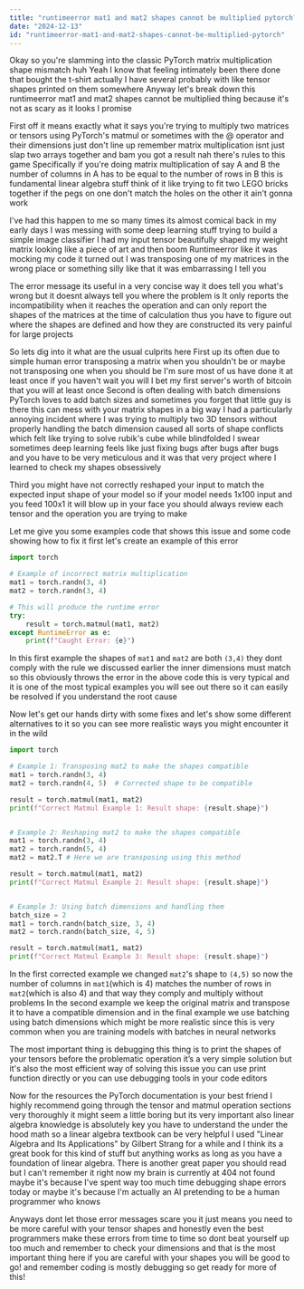 ```yaml
---
title: "runtimeerror mat1 and mat2 shapes cannot be multiplied pytorch?"
date: "2024-12-13"
id: "runtimeerror-mat1-and-mat2-shapes-cannot-be-multiplied-pytorch"
---
```


Okay so you're slamming into the classic PyTorch matrix multiplication shape mismatch huh Yeah I know that feeling intimately been there done that bought the t-shirt actually I have several probably with like tensor shapes printed on them somewhere Anyway let's break down this runtimeerror mat1 and mat2 shapes cannot be multiplied thing because it's not as scary as it looks I promise

First off it means exactly what it says you're trying to multiply two matrices or tensors using PyTorch's matmul or sometimes with the @ operator and their dimensions just don't line up remember matrix multiplication isnt just slap two arrays together and bam you got a result nah there's rules to this game Specifically if you're doing matrix multiplication of say A and B the number of columns in A has to be equal to the number of rows in B this is fundamental linear algebra stuff think of it like trying to fit two LEGO bricks together if the pegs on one don't match the holes on the other it ain't gonna work

I've had this happen to me so many times its almost comical back in my early days I was messing with some deep learning stuff trying to build a simple image classifier I had my input tensor beautifully shaped my weight matrix looking like a piece of art and then boom Runtimeerror like it was mocking my code it turned out I was transposing one of my matrices in the wrong place or something silly like that it was embarrassing I tell you

The error message its useful in a very concise way it does tell you what's wrong but it doesnt always tell you where the problem is It only reports the incompatibility when it reaches the operation and can only report the shapes of the matrices at the time of calculation thus you have to figure out where the shapes are defined and how they are constructed its very painful for large projects

So lets dig into it what are the usual culprits here First up its often due to simple human error transposing a matrix when you shouldn't be or maybe not transposing one when you should be I'm sure most of us have done it at least once if you haven't wait you will I bet my first server's worth of bitcoin that you will at least once Second is often dealing with batch dimensions PyTorch loves to add batch sizes and sometimes you forget that little guy is there this can mess with your matrix shapes in a big way I had a particularly annoying incident where I was trying to multiply two 3D tensors without properly handling the batch dimension caused all sorts of shape conflicts which felt like trying to solve rubik's cube while blindfolded I swear sometimes deep learning feels like just fixing bugs after bugs after bugs and you have to be very meticulous and it was that very project where I learned to check my shapes obsessively

Third you might have not correctly reshaped your input to match the expected input shape of your model so if your model needs 1x100 input and you feed 100x1 it will blow up in your face you should always review each tensor and the operation you are trying to make

Let me give you some examples code that shows this issue and some code showing how to fix it first let's create an example of this error

```python
import torch

# Example of incorrect matrix multiplication
mat1 = torch.randn(3, 4)
mat2 = torch.randn(3, 4)

# This will produce the runtime error
try:
    result = torch.matmul(mat1, mat2)
except RuntimeError as e:
    print(f"Caught Error: {e}")
```

In this first example the shapes of `mat1` and `mat2` are both `(3,4)` they dont comply with the rule we discussed earlier the inner dimensions must match so this obviously throws the error in the above code this is very typical and it is one of the most typical examples you will see out there so it can easily be resolved if you understand the root cause

Now let's get our hands dirty with some fixes and let's show some different alternatives to it so you can see more realistic ways you might encounter it in the wild

```python
import torch

# Example 1: Transposing mat2 to make the shapes compatible
mat1 = torch.randn(3, 4)
mat2 = torch.randn(4, 5)  # Corrected shape to be compatible

result = torch.matmul(mat1, mat2)
print(f"Correct Matmul Example 1: Result shape: {result.shape}")


# Example 2: Reshaping mat2 to make the shapes compatible
mat1 = torch.randn(3, 4)
mat2 = torch.randn(5, 4)
mat2 = mat2.T # Here we are transposing using this method

result = torch.matmul(mat1, mat2)
print(f"Correct Matmul Example 2: Result shape: {result.shape}")


# Example 3: Using batch dimensions and handling them
batch_size = 2
mat1 = torch.randn(batch_size, 3, 4)
mat2 = torch.randn(batch_size, 4, 5)

result = torch.matmul(mat1, mat2)
print(f"Correct Matmul Example 3: Result shape: {result.shape}")
```

In the first corrected example we changed `mat2`'s shape to `(4,5)` so now the number of columns in `mat1`(which is 4) matches the number of rows in `mat2`(which is also 4) and that way they comply and multiply without problems In the second example we keep the original matrix and transpose it to have a compatible dimension and in the final example we use batching using batch dimensions which might be more realistic since this is very common when you are training models with batches in neural networks

The most important thing is debugging this thing is to print the shapes of your tensors before the problematic operation it’s a very simple solution but it's also the most efficient way of solving this issue you can use print function directly or you can use debugging tools in your code editors

Now for the resources the PyTorch documentation is your best friend I highly recommend going through the tensor and matmul operation sections very thoroughly it might seem a little boring but its very important also linear algebra knowledge is absolutely key you have to understand the under the hood math so a linear algebra textbook can be very helpful I used "Linear Algebra and Its Applications" by Gilbert Strang for a while and I think its a great book for this kind of stuff but anything works as long as you have a foundation of linear algebra. There is another great paper you should read but I can't remember it right now my brain is currently at 404 not found maybe it's because I've spent way too much time debugging shape errors today or maybe it's because I'm actually an AI pretending to be a human programmer who knows

Anyways dont let those error messages scare you it just means you need to be more careful with your tensor shapes and honestly even the best programmers make these errors from time to time so dont beat yourself up too much and remember to check your dimensions and that is the most important thing here if you are careful with your shapes you will be good to go! and remember coding is mostly debugging so get ready for more of this!
